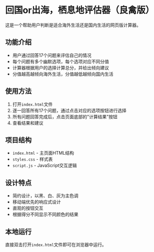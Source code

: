 # 回国or出海，栖息地评估器（良禽版）

这是一个帮助用户判断是适合海外生活还是国内生活的网页版计算器。

## 功能介绍

- 用户通过回答17个问题来评估自己的情况
- 每个问题有多个幽默选项，每个选项对应不同分值
- 计算器根据用户的选择计算总分，并给出倾向建议
- 分值越高越倾向海外生活，分值越低越倾向国内生活

## 使用方法

1. 打开`index.html`文件
2. 逐一回答所有17个问题，通过点击对应的选项按钮进行选择
3. 所有问题回答完成后，点击页面底部的"计算结果"按钮
4. 查看结果和建议

## 项目结构

- `index.html` - 主页面HTML结构
- `styles.css` - 样式表
- `script.js` - JavaScript交互逻辑

## 设计特点

- 简约设计，以黑、白、灰为主色调
- 移动端优先的响应式设计
- 直观的按钮交互
- 根据得分不同显示不同颜色的结果

## 本地运行

直接双击打开`index.html`文件即可在浏览器中运行。 